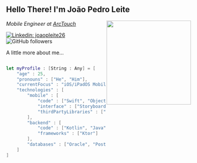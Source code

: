 <h2>Hello There! I'm João Pedro Leite</h2>
<img align='right' src="https://media.giphy.com/media/IeRdg7gLkfK1ly2mFU/giphy.gif" width="230">
<p><em>Mobile Engineer at <a href="https://arctouch.com">ArcTouch</a>
</em></p>

[![Linkedin: joaopleite26](https://img.shields.io/badge/-João%20Pedro%20Leite-blue?style=flat-square&logo=Linkedin&logoColor=white&link=https://www.linkedin.com/in/joaoleite26/)](https://www.linkedin.com/in/joaoleite26/)
![GitHub followers](https://img.shields.io/github/followers/jotape26?label=Follow&style=social)


A little more about me...  

```swift

let myProfile : [String : Any] = [
    "age" : 25,
    "pronouns" : ["He", "Him"],
    "currentFocus" : "iOS/iPadOS Mobile Development",
    "technologies" : [
        "mobile" : [
            "code" : ["Swift", "Objective-C"],
            "interface" : ["Storyboard", "ViewCode", "SwiftUI"],
            "thirdPartyLibraries" : ["RxSwift", "RealmDB", "Firebase", "Charts"]
        ],
        "backend" : [
            "code" : ["Kotlin", "Java"],
            "frameworks" : ["Ktor"]
        ],
        "databases" : ["Oracle", "PostgreSQL"]
    ]
]
```
